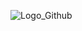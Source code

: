 ![Logo_Github](https://user-images.githubusercontent.com/94285514/141747267-0d3d8d3b-d835-4487-9523-4bc54b319ffb.png)
